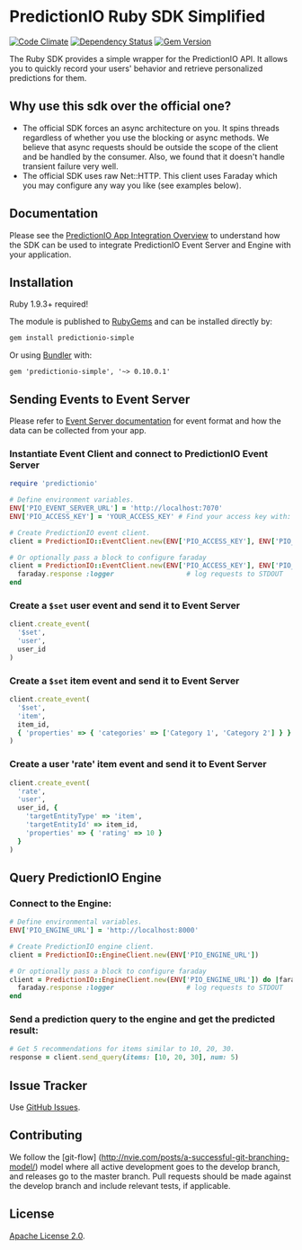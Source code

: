 # PredictionIO Ruby SDK Simplified

[![Code Climate](https://codeclimate.com/github/voran/incubator-predictionio-sdk-ruby-simple.png)](https://codeclimate.com/github/voran/incubator-predictionio-sdk-ruby-simple)
[![Dependency Status](https://gemnasium.com/voran/incubator-predictionio-sdk-ruby-simple.svg)](https://gemnasium.com/voran/incubator-predictionio-sdk-ruby-simple)
[![Gem Version](https://badge.fury.io/rb/predictionio-simple.svg)](http://badge.fury.io/rb/predictionio-simple)

The Ruby SDK provides a simple wrapper for the PredictionIO API.
It allows you to quickly record your users' behavior
and retrieve personalized predictions for them.

## Why use this sdk over the official one?
* The official SDK forces an async architecture on you. It spins threads regardless of whether you use the blocking or async methods. We believe that async requests should be outside the scope of the client and be handled by the consumer. Also, we found that it doesn't handle transient failure very well.
* The official SDK uses raw Net::HTTP. This client uses Faraday which you may configure any way you like (see examples below).

## Documentation
Please see the [PredictionIO App Integration Overview](http://docs.prediction.io/appintegration/) to understand how the SDK can be used to integrate PredictionIO Event Server and Engine with your application.

## Installation

Ruby 1.9.3+ required!

The module is published to [RubyGems](http://rubygems.org/gems/predictionio-simple) and can be installed directly by:

```sh
gem install predictionio-simple
```

Or using [Bundler](http://bundler.io/) with:

```
gem 'predictionio-simple', '~> 0.10.0.1'
```

## Sending Events to Event Server

Please refer to [Event Server documentation](https://docs.prediction.io/datacollection/) for event format and how the data can be collected from your app.

### Instantiate Event Client and connect to PredictionIO Event Server

```ruby
require 'predictionio'

# Define environment variables.
ENV['PIO_EVENT_SERVER_URL'] = 'http://localhost:7070'
ENV['PIO_ACCESS_KEY'] = 'YOUR_ACCESS_KEY' # Find your access key with: `$ pio app list`.

# Create PredictionIO event client.
client = PredictionIO::EventClient.new(ENV['PIO_ACCESS_KEY'], ENV['PIO_EVENT_SERVER_URL'])

# Or optionally pass a block to configure faraday
client = PredictionIO::EventClient.new(ENV['PIO_ACCESS_KEY'], ENV['PIO_EVENT_SERVER_URL']) do |faraday|
  faraday.response :logger                  # log requests to STDOUT
end
```

### Create a `$set` user event and send it to Event Server

```ruby
client.create_event(
  '$set',
  'user',
  user_id
)

```

### Create a `$set` item event and send it to Event Server

```ruby
client.create_event(
  '$set',
  'item',
  item_id,
  { 'properties' => { 'categories' => ['Category 1', 'Category 2'] } }
)
```

### Create a user 'rate' item event and send it to Event Server

```ruby
client.create_event(
  'rate',
  'user',
  user_id, {
    'targetEntityType' => 'item',
    'targetEntityId' => item_id,
    'properties' => { 'rating' => 10 }
  }
)
```

## Query PredictionIO Engine

### Connect to the Engine:

```ruby
# Define environmental variables.
ENV['PIO_ENGINE_URL'] = 'http://localhost:8000'

# Create PredictionIO engine client.
client = PredictionIO::EngineClient.new(ENV['PIO_ENGINE_URL'])

# Or optionally pass a block to configure faraday
client = PredictionIO::EngineClient.new(ENV['PIO_ENGINE_URL']) do |faraday|
  faraday.response :logger                  # log requests to STDOUT
end
```

### Send a prediction query to the engine and get the predicted result:

```ruby
# Get 5 recommendations for items similar to 10, 20, 30.
response = client.send_query(items: [10, 20, 30], num: 5)
```

## Issue Tracker

Use [GitHub Issues](https://github.com/voran/predictionio-simple/issues).

## Contributing

We follow the [git-flow]
(http://nvie.com/posts/a-successful-git-branching-model/) model where all
active development goes to the develop branch, and releases go to the master
branch. Pull requests should be made against the develop branch and include
relevant tests, if applicable.

## License

[Apache License 2.0](http://www.apache.org/licenses/LICENSE-2.0).
